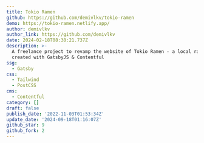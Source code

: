 ```yaml
---
title: Tokio Ramen
github: https://github.com/demivlkv/tokio-ramen
demo: https://tokio-ramen.netlify.app/
author: demivlkv
author_link: https://github.com/demivlkv
date: 2024-02-18T08:38:21.737Z
description: >-
  A freelance project to revamp the website of Tokio Ramen - a local ramen shop;
  created with GatsbyJS & Contentful
ssg:
  - Gatsby
css:
  - Tailwind
  - PostCSS
cms:
  - Contentful
category: []
draft: false
publish_date: '2022-11-03T01:53:34Z'
update_date: '2024-09-18T01:16:07Z'
github_star: 9
github_fork: 2
---
```

